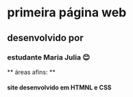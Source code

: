 # primeira página web
## desenvolvido por
### estudante Maria Julia :blush:
** áreas afins: **
#### site desenvolvido em HTMNL e CSS
